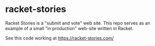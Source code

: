 # racket-stories
Racket Stories is a "submit and vote" web site. This repo serves as an example of a small "in production" web-site written in Racket.

See this code working at https://racket-stories.com/

